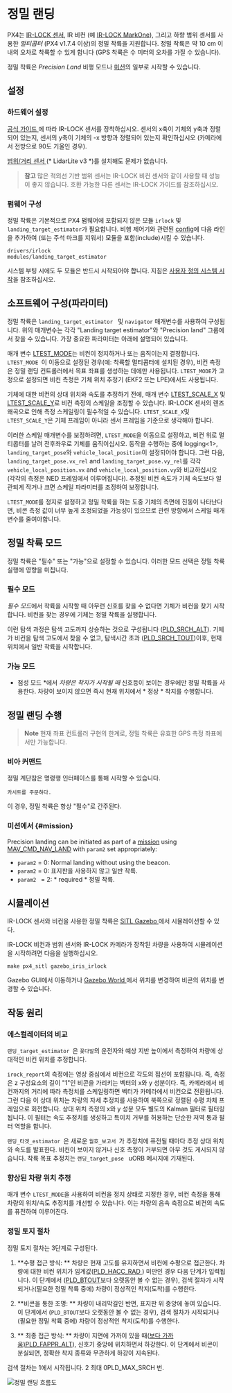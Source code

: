 # 정밀 랜딩

PX4는 [IR-LOCK 센서](https://irlock.com/products/ir-lock-sensor-precision-landing-kit), IR 비컨 (예 [IR-LOCK MarkOne](https://irlock.com/collections/markone)), 그리고 하향 범위 센서를 사용한 *멀티콥터* (PX4 v1.7.4 이상)의 정밀 착륙을 지원합니다. 정밀 착륙은 약 10 cm 이내의 오차로 착륙할 수 있게 합니다 (GPS 착륙은 수 미터의 오차를 가질 수 있습니다).

정밀 착륙은 *Precision Land* 비행 모드나 [미션](#mission)의 일부로 시작할 수 있습니다.

## 설정

### 하드웨어 설정

[ 공식 가이드 ](https://irlock.readme.io/v2.0/docs)에 따라 IR-LOCK 센서를 장착하십시오. 센서의 x축이 기체의 y축과 정렬되어 있는지, 센서의 y축이 기체의 -x 방향과 정렬되어 있는지 확인하십시오 (카메라에서 전방으로 90도 기울인 경우).

[ 범위/거리 센서 ](../getting_started/sensor_selection.md#distance)(* LidarLite v3 *)를 설치해도 문제가 없습니다.

> **참고** 많은 적외선 기반 범위 센서는 IR-LOCK 비컨 센서와 같이 사용할 때 성능이 좋지 않습니다. 호환 가능한 다른 센서는 IR-LOCK 가이드를 참조하십시오.

### 펌웨어 구성

정밀 착륙은 기본적으로 PX4 펌웨어에 포함되지 않은 모듈 `irlock` 및 `landing_target_estimator`가 필요합니다. 비행 제어기와 관련된 [config](https://github.com/PX4/Firmware/tree/master/cmake/configs)에 다음 라인을 추가하여 (또는 주석 마크를 지워서) 모듈을 포함(include)시킬 수 있습니다.

    drivers/irlock
    modules/landing_target_estimator
    

시스템 부팅 시에도 두 모듈은 반드시 시작되어야 합니다. 지침은 [사용자 정의 시스템 시작](https://dev.px4.io/master/en/concept/system_startup.html#customizing-the-system-startup)을 참조하십시오.

## 소프트웨어 구성(파라미터)

정밀 착륙은 `landing_target_estimator ` 및 `navigator` 매개변수를 사용하여 구성됩니다. 위의 매개변수는 각각 "Landing target estimator"와 "Precision land" 그룹에서 찾을 수 있습니다. 가장 중요한 파라미터는 아래에 설명되어 있습니다.

매개 변수 [LTEST_MODE](../advanced_config/parameter_reference.md#LTEST_MODE)는 비컨이 정지하거나 또는 움직이는지 결정합니다. `LTEST_MODE `이 이동으로 설정된 경우(예: 착륙할 멀티콥터에 설치된 경우), 비컨 측정은 정밀 랜딩 컨트롤러에서 목표 좌표를 생성하는 데에만 사용됩니다. `LTEST_MODE`가 고정으로 설정되면 비컨 측정은 기체 위치 추정기 (EKF2 또는 LPE)에서도 사용됩니다.

기체에 대한 비컨의 상대 위치와 속도를 추정하기 전에, 매개 변수 [LTEST_SCALE_X](../advanced_config/parameter_reference.md#LTEST_SCALE_X) 및 [LTEST_SCALE_Y](../advanced_config/parameter_reference.md#LTEST_SCALE_Y)로 비컨 측정의 스케일을 조정할 수 있습니다. IR-LOCK 센서의 렌즈 왜곡으로 인해 측정 스케일링이 필수적일 수 있습니다. `LTEST_SCALE_X`및 ` LTEST_SCALE_Y`은 기체 프레임이 아니라 센서 프레임을 기준으로 생각해야 합니다.

이러한 스케일 매개변수를 보정하려면, `LTEST_MODE`을 이동으로 설정하고, 비컨 위로 멀티콥터를 날려 전후좌우로 기체를 움직이십시오. 동작을 수행하는 중에 logging<1>, `landing_target_pose`와 `vehicle_local_position`이 설정되어야 합니다. 그런 다음, `landing_target_pose.vx_rel` and `landing_target_pose.vy_rel`를 각각 `vehicle_local_position.vx` and `vehicle_local_position.vy`와 비교하십시오 (각각의 측정은 NED 프레임에서 이루어집니다). 추정된 비컨 속도가 기체 속도보다 일관되게 작거나 크면 스케일 파라미터를 조정하여 보정합니다.</p> 

`LTEST_MODE`를 정지로 설정하고 정밀 착륙을 하는 도중 기체의 측면에 진동이 나타난다면, 비콘 측정 값이 너무 높게 조정되었을 가능성이 있으므로 관련 방향에서 스케일 매개변수를 줄여야합니다.

## 정밀 착륙 모드

정밀 착륙은 "필수" 또는 "가능"으로 설정할 수 있습니다. 이러한 모드 선택은 정밀 착륙 실행에 영향을 미칩니다.

### 필수 모드

*필수 모드*에서 착륙을 시작할 때 아무런 신호를 찾을 수 없다면 기체가 비컨을 찾기 시작합니다. 비컨을 찾는 경우에 기체는 정밀 착륙을 실행합니다.

이런 탐색 과정은 탐색 고도까지 상승하는 것으로 구성됩니다 ([PLD_SRCH_ALT](../advanced_config/parameter_reference.md#PLD_SRCH_ALT)). 기체가 비컨을 탐색 고도에서 찾을 수 없고, 탐색시간 초과 ([PLD_SRCH_TOUT](../advanced_config/parameter_reference.md#PLD_SRCH_TOUT))이후, 현재 위치에서 일반 착륙을 시작합니다.

### 가능 모드

* 점성 모드 *에서 *차량은 착지가 시작될 때* 신호등이 보이는 경우에만 정밀 착륙을 사용한다. 차량이 보이지 않으면 즉시 현재 위치에서 * 정상 * 착지를 수행합니다.

## 정밀 랜딩 수행

> **Note** 현재 좌표 컨트롤러 구현의 한계로, 정밀 착륙은 유효한 GPS 측정 좌표에서만 가능합니다.

### 비아 커맨드

정밀 계단참은 명령행 인터페이스를 통해 시작할 수 있습니다.

    카시트를 주문하다.
    

이 경우, 정밀 착륙은 항상 "필수"로 간주된다.

### 미션에서 {#mission}

Precision landing can be initiated as part of a [mission](../flying/missions.md) using [MAV_CMD_NAV_LAND](https://mavlink.io/en/messages/common.html#MAV_CMD_NAV_LAND) with `param2` set appropriately:

- `param2` = 0: Normal landing without using the beacon.
- `param2` = 0: 표지판을 사용하지 않고 일반 착륙.
- `param2 ` = 2: * required * 정밀 착륙.

## 시뮬레이션

IR-LOCK 센서와 비컨을 사용한 정밀 착륙은 [SITL Gazebo ](https://dev.px4.io/en/simulation/gazebo.html)에서 시뮬레이션할 수 있다.

IR-LOCK 비컨과 범위 센서와 IR-LOCK 카메라가 장착된 차량을 사용하여 시뮬레이션을 시작하려면 다음을 실행하십시오.

    make px4_sitl gazebo_iris_irlock
    

Gazebo GUI에서 이동하거나 [ Gazebo World ](https://github.com/PX4/sitl_gazebo/blob/master/worlds/iris_irlock.world#L42)에서 위치를 변경하여 비콘의 위치를 변경할 수 있습니다.

## 작동 원리

### 에스컬레이터의 비교

`랜딩_target_estimator `은 `꽃다발`의 운전자와 예상 지반 높이에서 측정하여 차량에 상대적인 비컨 위치를 추정합니다.

` irock_report `의 측정에는 영상 중심에서 비컨으로 각도의 접선이 포함됩니다. 즉, 측정은 z 구성요소의 길이 "1"인 비콘을 가리키는 벡터의 x와 y 성분이다. 즉, 카메라에서 비컨까지의 거리에 따라 측정치를 스케일링하면 벡터가 카메라에서 비컨으로 전환됩니다. 그런 다음 이 상대 위치는 차량의 자세 추정치를 사용하여 북쪽으로 정렬된 수평 차체 프레임으로 회전합니다. 상대 위치 측정의 x와 y 성분 모두 별도의 Kalman 필터로 필터링됩니다. 이 필터는 속도 추정치를 생성하고 특이치 거부를 허용하는 단순한 저역 통과 필터 역할을 합니다.

`랜딩_타겟_estimator `은 새로운 `월호_보고서 `가 추정치에 퓨전될 때마다 추정 상대 위치와 속도를 발표한다. 비컨이 보이지 않거나 신호 측정이 거부되면 아무 것도 게시되지 않습니다. 착륙 목표 추정치는 `랜딩_target_pose ` uORB 메시지에 기재된다.

### 향상된 차량 위치 추정

매개 변수 ` LTEST_MODE `을 사용하여 비컨을 정지 상태로 지정한 경우, 비컨 측정을 통해 차량의 위치/속도 추정치를 개선할 수 있습니다. 이는 차량의 음속 측정으로 비컨의 속도를 퓨전하여 이루어진다.

### 정밀 토지 절차

정밀 토지 절차는 3단계로 구성된다.

1. **수평 접근 방식: ** 차량은 현재 고도를 유지하면서 비컨에 수평으로 접근한다. 차량에 대한 비컨 위치가 임계값([PLD_HACC_RAD ](../advanced_config/parameter_reference.md#PLD_HACC_RAD)) 미만인 경우 다음 단계가 입력됩니다. 이 단계에서 ([PLD_BTOUT](../advanced_config/parameter_reference.md#PLD_BTOUT)보다 오랫동안 볼 수 없는 경우), 검색 절차가 시작되거나(필요한 정밀 착륙 중에) 차량이 정상적인 착지(도착)를 수행한다.

2. **비콘을 통한 조명: ** 차량이 내리막길인 반면, 표지판 위 중앙에 놓여 있습니다. 이 단계에서 (`PLD_BTOUT`보다 오랫동안 볼 수 없는 경우), 검색 절차가 시작되거나(필요한 정밀 착륙 중에) 차량이 정상적인 착지(도착)를 수행한다.

3. ** 최종 접근 방식: ** 차량이 지면에 가까이 있을 때([보다 가까움)PLD_FAPPR_ALT](../advanced_config/parameter_reference.md#PLD_FAPPR_ALT)), 신호기 중앙에 위치하면서 하강한다. 이 단계에서 비콘이 분실되면, 정확한 착지 종류와 무관하게 하강이 지속된다.

검색 절차는 1에서 시작됩니다. 2 최대 0PLD_MAX_SRCH </a>번.

![정밀 랜딩 흐름도](../../assets/precision_land/precland-flow-diagram.png)